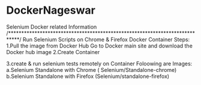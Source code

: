 # DockerNageswar
Selenium Docker related Information 
/****************************************************************************/
Run Selenium Scripts on Chrome & Firefox Docker Container
Steps:
1.Pull the image from Docker Hub
    Go to Docker main site and download the Docker hub image
2.Create Container

3.create & run selenium tests remotely on Container
Foloowing are Images:
a.Selenium Standalone with Chrome ( Selenium/Standalone-chrome)
b.Selenium Standalone with Firefox (Selenium/standalone-firefox)
